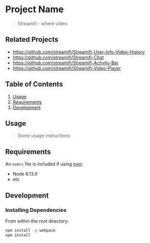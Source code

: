# Project Name

> Streamifi - where video

## Related Projects

  - https://github.com/streamifi/Streamifi-User-Info-Video-History
  - https://github.com/streamifi/Streamifi-Chat
  - https://github.com/streamifi/Streamifi-Activity-Bar
  - https://github.com/streamifi/Streamifi-Video-Player

## Table of Contents

1. [Usage](#Usage)
1. [Requirements](#requirements)
1. [Development](#development)

## Usage

> Some usage instructions

## Requirements

An `nvmrc` file is included if using [nvm](https://github.com/creationix/nvm).

- Node 6.13.0
- etc

## Development

### Installing Dependencies

From within the root directory:

```sh
npm install -g webpack
npm install
```

